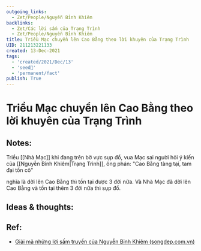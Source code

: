 ```yaml
---
outgoing_links:
  - Zet/People/Nguyễn Bỉnh Khiêm
backlinks:
  - Zet/Các lời sấm của Trạng Trình
  - Zet/People/Nguyễn Bỉnh Khiêm
title: Triều Mạc chuyển lên Cao Bằng theo lời khuyên của Trạng Trình
UID: 211213221133
created: 13-Dec-2021
tags:
  - 'created/2021/Dec/13'
  - 'seed🥜'
  - 'permanent/fact'
publish: True
---
```

# Triều Mạc chuyển lên Cao Bằng theo lời khuyên của Trạng Trình

## Notes:
Triều [[Nhà Mạc]] khi đang trên bờ vực sụp đổ, vua Mạc sai người hỏi ý kiến của [[Nguyễn Bỉnh Khiêm|Trạng Trình]], ông phán:
"Cao Bằng tàng tại, tam đại tồn cô" 

nghĩa là dời lên Cao Bằng thì tồn tại được 3 đời nữa. Và Nhà Mạc đã dời lên Cao Bằng và tồn tại thêm 3 đời nữa thì sụp đổ.

## Ideas & thoughts:


## Ref:
- [Giải mã những lời sấm truyền của Nguyễn Bỉnh Khiêm (songdep.com.vn)](https://songdep.com.vn/350-giai-ma-nhung-loi-sam-truyen-cua-nguyen-binh-khiem-d758.html)
